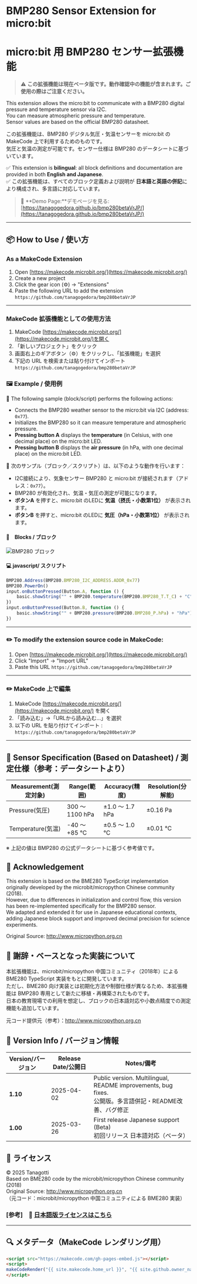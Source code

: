 # BMP280 Sensor Extension for micro:bit
# micro:bit 用 BMP280 センサー拡張機能

> ⚠️ **この拡張機能は現在ベータ版です。動作確認中の機能が含まれます。ご使用の際はご注意ください。**

This extension allows the micro:bit to communicate with a BMP280 digital pressure and temperature sensor via I2C.  
You can measure atmospheric pressure and temperature.  
Sensor values are based on the official BMP280 datasheet.

この拡張機能は、BMP280 デジタル気圧・気温センサーを micro:bit の MakeCode 上で利用するためのものです。  
気圧と気温の測定が可能です。センサー仕様は BMP280 のデータシートに基づいています。

✅ This extension is **bilingual**: all block definitions and documentation are provided in both **English and Japanese**.  
✅ この拡張機能は、すべてのブロック定義および説明が **日本語と英語の併記**により構成され、多言語に対応しています。


> 🔗 **Demo Page:**デモページを見る: [https://tanagogedora.github.io/bmp280betaVrJP/](https://tanagogedora.github.io/bmp280betaVrJP/)

---
## 📦 How to Use / 使い方

### As a MakeCode Extension
1. Open [https://makecode.microbit.org/](https://makecode.microbit.org/)
1. Create a new project
1. Click the gear icon (⚙) → "Extensions"
1. Paste the following URL to add the extension  
   `https://github.com/tanagogedora/bmp280betaVrJP`   

---

### MakeCode 拡張機能としての使用方法

1. MakeCode [https://makecode.microbit.org/](https://makecode.microbit.org/)を開く
1. 「新しいプロジェクト」をクリック
1. 画面右上のギアボタン（⚙）をクリックし、「拡張機能」を選択 
1. 下記の URL を検索または貼り付けてインポート    
   `https://github.com/tanagogedora/bmp280betaVrJP` 

### 🖼 Example / 使用例 

🎯 The following sample (block/script) performs the following actions:
- Connects the BMP280 weather sensor to the micro:bit via I2C (address: `0x77`).
- Initializes the BMP280 so it can measure temperature and atmospheric pressure.
- **Pressing button A** displays the **temperature** (in Celsius, with one decimal place) on the micro:bit LED.
- **Pressing button B** displays the **air pressure** (in hPa, with one decimal place) on the micro:bit LED.

🎯 次のサンプル（ブロック／スクリプト）は、以下のような動作を行います：
- I2C接続により、気象センサー BMP280 と micro:bit が接続されます（アドレス：`0x77`）。
- BMP280 が有効化され、気温・気圧の測定が可能になります。
- **ボタンA** を押すと、micro:bit のLEDに **気温（摂氏・小数第1位）** が表示されます。
- **ボタンB** を押すと、micro:bit のLEDに **気圧（hPa・小数第1位）** が表示されます。


#### 🧱　Blocks / ブロック

![BMP280 ブロック](https://github.com/Tanagogedora/bmp280betaVrJP/blob/main/BMP280block.png?raw=true)

#### 💻 javascript/ スクリプト 
```javascript
BMP280.Address(BMP280.BMP280_I2C_ADDRESS.ADDR_0x77)  
BMP280.PowerOn()  
input.onButtonPressed(Button.A, function () {  
    basic.showString("" + BMP280.temperature(BMP280.BMP280_T.T_C) + "C")  
})  
input.onButtonPressed(Button.B, function () {  
    basic.showString("" + BMP280.pressure(BMP280.BMP280_P.hPa) + "hPa")  
})  

```

---

### ✏️ To modify the extension source code in MakeCode:

1. Open [https://makecode.microbit.org/](https://makecode.microbit.org/)
1. Click "Import" → "Import URL"
1. Paste this URL
`https://github.com/tanagogedora/bmp280betaVrJP`  

---

### ✏️ MakeCode 上で編集

1. MakeCode [https://makecode.microbit.org/](https://makecode.microbit.org/) を開く
1. 「読み込む」→「URLから読み込む…」を選択
1. 以下の URL を貼り付けてインポート :  
   `https://github.com/tanagogedora/bmp280betaVrJP`

---

## 🧪 Sensor Specification (Based on Datasheet) / 測定仕様（参考：データシートより）


| Measurement(測定対象) | Range(範囲) | Accuracy(精度) | Resolution(分解能) |
|-----------|------------------|-------------------|--------------------|
| Pressure(気圧) | 300 ～ 1100 hPa | ±1.0 ～ 1.7 hPa | ±0.16 Pa |
| Temperature(気温) | -40 ～ +85 ℃ | ±0.5 ～ 1.0 ℃ | ±0.01 ℃ |

※ 上記の値は BMP280 の公式データシートに基づく参考値です。

## 📝 Acknowledgement

This extension is based on the BME280 TypeScript implementation originally developed by the microbit/micropython Chinese community (2018).  
However, due to differences in initialization and control flow, this version has been re-implemented specifically for the BMP280 sensor.  
We adapted and extended it for use in Japanese educational contexts, adding Japanese block support and improved decimal precision for science experiments.

Original Source: http://www.micropython.org.cn

## 📝 謝辞・ベースとなった実装について

本拡張機能は、microbit/micropython 中国コミュニティ（2018年）による BME280 TypeScript 実装をもとに開発しています。  
ただし、BME280 向け実装とは初期化方法や制御仕様が異なるため、本拡張機能は BMP280 専用として新たに移植・再構築されたものです。  
日本の教育現場での利用を想定し、ブロックの日本語対応や小数点精度での測定機能も追加しています。

元コード提供元（参考）：http://www.micropython.org.cn

## 📝 Version Info / バージョン情報

| Version/バージョン | Release Date/公開日 | Notes/備考 |
|---------|--------------|-------|
| **1.10** | 2025-04-02   | Public version. Multilingual, README improvements, bug fixes.<br>公開版。多言語併記・README改善、バグ修正 |
| **1.00** | 2025-03-26   | First release Japanese support (Beta)<br>初回リリース 日本語対応（ベータ） |  



## 📝 ライセンス

© 2025 Tanagotti  
Based on BME280 code by the microbit/micropython Chinese community (2018)  
Original Source: http://www.micropython.org.cn  
（元コード：microbit/micropython 中国コミュニティによる BME280 実装）

### [参考]　📄 [日本語版ライセンスはこちら](./Liscense_Jp.txt)
  
---

## 🔍 メタデータ（MakeCode レンダリング用）

```html
<script src="https://makecode.com/gh-pages-embed.js"></script>
<script>
makeCodeRender("{{ site.makecode.home_url }}", "{{ site.github.owner_name }}/{{ site.github.repository_name }}");
</script>

